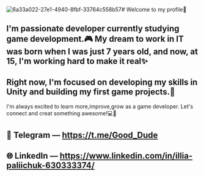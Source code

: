 ![6a33a022-27e1-4940-8fbf-33764c558b57](https://github.com/user-attachments/assets/a24d230a-e106-4c05-a706-75556d49eb17)# Welcome to my profile👋

##  I'm passionate developer currently studying game development.🎮 My dream to work in IT was born when I was just 7 years old, and now, at 15, I'm working hard to make it real✨
## Right now, I'm focused on developing my skills in Unity and building my first game projects.🚀
 I'm always excited to learn more,improve,grow as a game developer.
 Let's connect and creat something  awesome!💻🧠

## 📲 Telegram — https://t.me/Good_Dude
## 🌐 LinkedIn — https://www.linkedin.com/in/illia-paliichuk-630333374/


